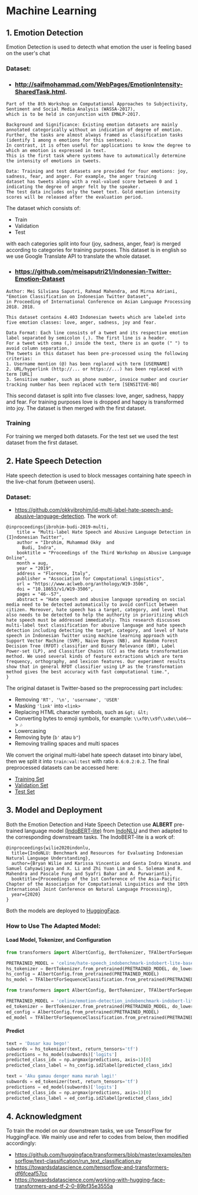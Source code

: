 # Machine Learning

## 1. Emotion Detection
Emotion Detection is used to detecth what emotion the user is feeling based on the user's chat
### Dataset:
* ### http://saifmohammad.com/WebPages/EmotionIntensity-SharedTask.html.
```
Part of the 8th Workshop on Computational Approaches to Subjectivity, Sentiment and Social Media Analysis (WASSA-2017), 
which is to be held in conjunction with EMNLP-2017.

Background and Significance: Existing emotion datasets are mainly annotated categorically without an indication of degree of emotion. 
Further, the tasks are almost always framed as classification tasks (identify 1 among n emotions for this sentence). 
In contrast, it is often useful for applications to know the degree to which an emotion is expressed in text. 
This is the first task where systems have to automatically determine the intensity of emotions in tweets.

Data: Training and test datasets are provided for four emotions: joy, sadness, fear, and anger. For example, the anger training 
dataset has tweets along with a real-valued score between 0 and 1 indicating the degree of anger felt by the speaker. 
The test data includes only the tweet text. Gold emotion intensity scores will be released after the evaluation period.
```
The dataset which consists of:
* Train
* Validation
* Test

with each categories split into four (joy, sadness, anger, fear) is merged according to categories for training purposes. 
This dataset is in english so we use Google Translate API to translate the whole dataset.

* ### https://github.com/meisaputri21/Indonesian-Twitter-Emotion-Dataset
```
Author: Mei Silviana Saputri, Rahmad Mahendra, and Mirna Adriani, "Emotion Classification on Indonesian Twitter Dataset", 
in Proceeding of International Conference on Asian Language Processing 2018. 2018.

This dataset contains 4.403 Indonesian tweets which are labeled into five emotion classes: love, anger, sadness, joy and fear.

Data Format: Each line consists of a tweet and its respective emotion label separated by semicolon (,). The first line is a header. 
For a tweet with coma (,) inside the text, there is an quote (" ") to avoid column separation.
The tweets in this dataset has been pre-processed using the following criterias:
1. Username mention (@) has been replaced with term [USERNAME]
2. URL/hyperlink (http://... or https://...) has been replaced with term [URL]
3. Sensitive number, such as phone number, invoice number and courier tracking number has been replaced with term [SENSITIVE-NO]
```
This second dataset is split into five classes: love, anger, sadness, happy and fear. For training purposes love is dropped and happy is transformed into joy. The dataset is then merged with the first dataset.

### Training
For training we merged both datasets. For the test set we used the test dataset from the first dataset.

## 2. Hate Speech Detection
Hate speech detection is used to block messages containing hate speech in the live-chat forum (between users).
### Dataset:
* https://github.com/okkyibrohim/id-multi-label-hate-speech-and-abusive-language-detection. The work of:
```
@inproceedings{ibrohim-budi-2019-multi,
    title = "Multi-label Hate Speech and Abusive Language Detection in {I}ndonesian Twitter",
    author = "Ibrohim, Muhammad Okky  and
      Budi, Indra",
    booktitle = "Proceedings of the Third Workshop on Abusive Language Online",
    month = aug,
    year = "2019",
    address = "Florence, Italy",
    publisher = "Association for Computational Linguistics",
    url = "https://www.aclweb.org/anthology/W19-3506",
    doi = "10.18653/v1/W19-3506",
    pages = "46--57",
    abstract = "Hate speech and abusive language spreading on social media need to be detected automatically to avoid conflict between citizen. Moreover, hate speech has a target, category, and level that also needs to be detected to help the authority in prioritizing which hate speech must be addressed immediately. This research discusses multi-label text classification for abusive language and hate speech detection including detecting the target, category, and level of hate speech in Indonesian Twitter using machine learning approach with Support Vector Machine (SVM), Naive Bayes (NB), and Random Forest Decision Tree (RFDT) classifier and Binary Relevance (BR), Label Power-set (LP), and Classifier Chains (CC) as the data transformation method. We used several kinds of feature extractions which are term frequency, orthography, and lexicon features. Our experiment results show that in general RFDT classifier using LP as the transformation method gives the best accuracy with fast computational time.",
}
```
The original dataset is Twitter-based so the preprocessing part includes:
* Removing `'RT', '\n', 'username', 'USER'`
* Masking `'link'` into `<link>`
* Replacing HTML character symbols, such as `&gt; &lt;`
* Converting bytes to emoji symbols, for example: `\\xf0\\x9f\\x8e\\xb6`--> `🎶`
* Lowercasing
* Removing byte (`b'` atau `b"`)
* Removing trailing spaces and multi spaces

We convert the original multi-label hate speech dataset into binary label, then we split it into `train:val:test` with ratio `0.6:0.2:0.2`. The final preprocessed datasets can be accessed here:
- [Training Set](datasets/hate_speech/train_emo_v2.csv)
- [Validation Set](datasets/hate_speech/val_emo_v2.csv)
- [Test Set](datasets/hate_speech/test_emo_v2.csv)

## 3. Model and Deployment
Both the Emotion Detection and Hate Speech Detection use <b>ALBERT</b> pre-trained language model [(IndoBERT-lite)](https://huggingface.co/indobenchmark/indobert-lite-base-p1) from [IndoNLU](https://www.indobenchmark.com/) and then adapted to the corresponding downstream tasks. The IndoBERT-lite is a work of:
```
@inproceedings{wilie2020indonlu,
  title={IndoNLU: Benchmark and Resources for Evaluating Indonesian Natural Language Understanding},
  author={Bryan Wilie and Karissa Vincentio and Genta Indra Winata and Samuel Cahyawijaya and X. Li and Zhi Yuan Lim and S. Soleman and R. Mahendra and Pascale Fung and Syafri Bahar and A. Purwarianti},
  booktitle={Proceedings of the 1st Conference of the Asia-Pacific Chapter of the Association for Computational Linguistics and the 10th International Joint Conference on Natural Language Processing},
  year={2020}
}
```

Both the models are deployed to [HuggingFace](https://huggingface.co/celine).

### How to Use The Adapted Model:
#### Load Model, Tokenizer, and Configuration
```python
from transformers import AlbertConfig, BertTokenizer, TFAlbertForSequenceClassification

PRETRAINED_MODEL = 'celine/hate-speech_indobenchmark-indobert-lite-base-p1'
hs_tokenizer = BertTokenizer.from_pretrained(PRETRAINED_MODEL, do_lower_case=True)
hs_config = AlbertConfig.from_pretrained(PRETRAINED_MODEL)
hs_model = TFAlbertForSequenceClassification.from_pretrained(PRETRAINED_MODEL, config=hs_config)
```
```python
from transformers import AlbertConfig, BertTokenizer, TFAlbertForSequenceClassification

PRETRAINED_MODEL = 'celine/emotion-detection_indobenchmark-indobert-lite-base-p1'
ed_tokenizer = BertTokenizer.from_pretrained(PRETRAINED_MODEL, do_lower_case=True)
ed_config = AlbertConfig.from_pretrained(PRETRAINED_MODEL)
ed_model = TFAlbertForSequenceClassification.from_pretrained(PRETRAINED_MODEL, config=ed_config)
```

#### Predict
```python
text = 'Dasar kau bego!'
subwords = hs_tokenizer(text, return_tensors='tf')
predictions = hs_model(subwords)['logits']
predicted_class_idx = np.argmax(predictions, axis=1)[0]
predicted_class_label = hs_config.id2label[predicted_class_idx]
```
```python
text = 'Aku gamau denger mama marah lagi!'
subwords = ed_tokenizer(text, return_tensors='tf')
predictions = ed_model(subwords)['logits']
predicted_class_idx = np.argmax(predictions, axis=1)[0]
predicted_class_label = ed_config.id2label[predicted_class_idx]
```
## 4. Acknowledgment
To train the model on our downstream tasks, we use TensorFlow for HuggingFace. We mainly use and refer to codes from below, then modified accordingly:
* https://github.com/huggingface/transformers/blob/master/examples/tensorflow/text-classification/run_text_classification.py
* https://towardsdatascience.com/tensorflow-and-transformers-df6fceaf57cc
* https://towardsdatascience.com/working-with-hugging-face-transformers-and-tf-2-0-89bf35e3555a
